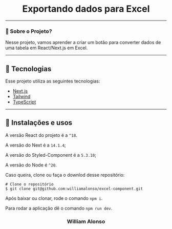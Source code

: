 
<h1 align="center">
    Exportando dados para Excel
</h1>

---


### 🤔 Sobre o Projeto?

Nesse projeto, vamos aprender a criar um botão para converter dados de uma tabela em React/Next.js em Excel.

---

## 🚀 Tecnologias

Esse projeto utiliza as seguintes tecnologias:

- [Next.js](https://nextjs.org)
- [Tailwind](https://tailwindcss.com)
- [TypeScript](https://www.typescriptlang.org)

---


## 🙅 Instalações e usos

A versão React do projeto é a `^18`.

A versão do Next é a `14.1.4`;

A versão do Styled-Component é a `5.3.10`;

A versão do Node é `^20`.

Caso queira, clone ou faça o downlod desse repositório:

```
# Clone o repositório
$ git clone git@github.com:williamalonso/excel-component.git
```

Após baixar ou clonar, rode o comando `npm i`.

Para rodar a aplicação dê o comando `npm run dev`.

<h3 align="center">William Alonso</h3>

